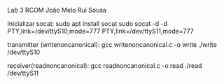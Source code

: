Lab 3 RCOM João Melo Rui Sousa

Inicializar socat:
    sudo apt install socat
    sudo socat -d -d PTY,link=/dev/ttyS10,mode=777 PTY,link=/dev/ttyS11,mode=777

transmitter (writenoncanonical):
    gcc writenoncanonical.c -o write
    ./write /dev/ttyS10

receiver(readnoncanonical):
    gcc readnoncanonical.c -o read
    ./read /dev/ttyS11